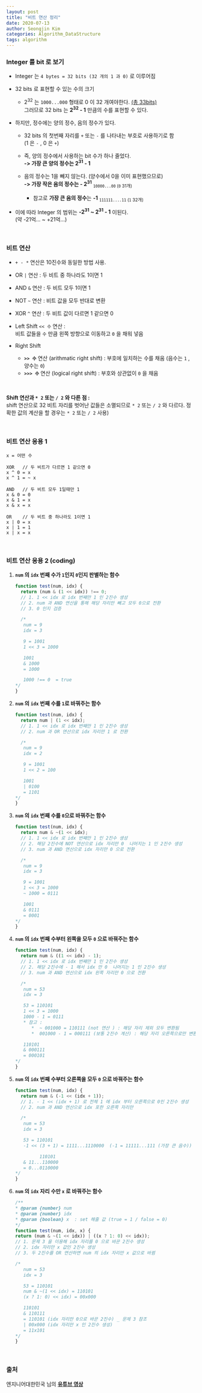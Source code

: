 ```yaml
---
layout: post
title: "비트 연산 정리"
date: 2020-07-13
author: Seongjin Kim
categories: Algorithm_DataStructure
tags: algorithm
---
```


### Integer 를 bit 로 보기

- Integer 는 `4 bytes = 32 bits (32 개의 1 과 0)` 로 이루어짐

- 32 bits 로 표현할 수 있는 수의 크기

  - 2<sup>32</sup> 는 `1000...000` 형태로 0 이 32 개여야한다. <u>(총 33bits)</u>  
    그러므로 32 bits 는 **2<sup>32</sup> - 1** 만큼의 수를 표현할 수 있다.

- 하지만, 정수에는 양의 정수, 음의 정수가 있다.

  - 32 bits 의 첫번째 자리를 `+` 또는 `-` 를 나타내는 부호로 사용하기로 함  
    (1 은 `-` , 0 은 `+`)
  - 즉, 양의 정수에서 사용하는 bit 수가 하나 줄었다.  
    **-> 가장 큰 양의 정수는 2<sup>31</sup> - 1**

  - 음의 정수는 1을 빼지 않는다. (양수에서 0을 이미 표현했으므로)  
    **-> 가장 작은 음의 정수는 - 2<sup>31</sup>** <sub>`10000...00` (`0` 31개)</sub>
    - 참고로 **가장 큰 음의 정수**는 **-1** <sub>`111111....11` (`1` 32개)</sub>

- 이에 따라 Integer 의 범위는 **-2<sup>31</sup> ~ 2<sup>31</sup> - 1** 이된다.  
  (약 -21억... ~ +21억...)

<br>

### 비트 연산

- `+ - *` 연산은 10진수와 동일한 방법 사용.

- OR `|` 연산 : 두 비트 중 하나라도 1이면 1

- AND `&` 연산 : 두 비트 모두 1이면 1

- NOT `~` 연산 : 비트 값을 모두 반대로 변환

- XOR `^` 연산 : 두 비트 값이 다르면 1 같으면 0

- Left Shift `<< 수` 연산 :  
  비트 값들을 `수` 만큼 왼쪽 방향으로 이동하고 `0` 을 채워 넣음

- Right Shift

  - **`>> 수`** 연산 (arithmatic right shift) : 부호에 일치하는 수를 채움 (음수는 `1` , 양수는 `0`)
  - **`>>> 수`** 연산 (logical right shift) : 부호와 상관없이 `0` 을 채움

<br>

**Shift 연산과 `* 2` 또는 `/ 2` 와 다른 점 :**  
shift 연산으로 32 비트 자리를 벗어난 값들은 소멸되므로 `* 2` 또는 `/ 2` 와 다르다. 정확한 값의 계산을 할 경우는 `* 2` 또는 `/ 2` 사용)

<br>

### 비트 연산 응용 1

```
x = 어떤 수

XOR   // 두 비트가 다르면 1 같으면 0
x ^ 0 = x
x ^ 1 = ~ x

AND   // 두 비트 모두 1일때만 1
x & 0 = 0
x & 1 = x
x & x = x

OR    // 두 비트 중 하나라도 1이면 1
x | 0 = x
x | 1 = 1
x | x = x
```

<br>

### 비트 연산 응용 2 (coding)

1. **`num` 의 `idx` 번째 수가 `1`인지 `0`인지 판별하는 함수**

   ```javascript
   function test(num, idx) {
     return (num & (1 << idx)) !== 0;
     // 1. 1 << idx 로 idx 번째만 1 인 2진수 생성
     // 2. num 과 AND 연산을 통해 해당 자리만 빼고 모두 0으로 전환
     // 3. 0 인지 검증

     /*
      num = 9
      idx = 3
   
      9 = 1001
      1 << 3 = 1000
   
      1001
      & 1000
      = 1000
   
      1000 !== 0  = true
   */
   }
   ```

2. **`num` 의 `idx` 번째 수를 `1`로 바꿔주는 함수**

   ```javascript
   function test(num, idx) {
     return num | (1 << idx);
     // 1. 1 << idx 로 idx 번째만 1 인 2진수 생성
     // 2. num 과 OR 연산으로 idx 자리만 1 로 전환

     /*
      num = 9
      idx = 2
   
      9 = 1001
      1 << 2 = 100
   
      1001
      | 0100
      = 1101
   */
   }
   ```

3. **`num` 의 `idx` 번째 수를 `0`으로 바꿔주는 함수**

   ```javascript
   function test(num, idx) {
     return num & ~(1 << idx);
     // 1. 1 << idx 로 idx 번째만 1 인 2진수 생성
     // 2. 해당 2진수에 NOT 연산으로 idx 자리만 0  나머지는 1 인 2진수 생성
     // 3. num 과 AND 연산으로 idx 자리만 0 으로 전환

     /*
      num = 9
      idx = 3
   
      9 = 1001
      1 << 3 = 1000
      ~ 1000 = 0111
   
      1001
      & 0111
      = 0001
   */
   }
   ```

4. **`num` 의 `idx` 번째 수부터 왼쪽을 모두 `0` 으로 바꿔주는 함수**

   ```javascript
   function test(num, idx) {
     return num & ((1 << idx) - 1);
     // 1. 1 << idx 로 idx 번째만 1 인 2진수 생성
     // 2. 해당 2진수에 - 1 해서 idx 만 0  나머지는 1 인 2진수 생성
     // 3. num 과 AND 연산으로 idx 왼쪽 자리만 0 으로 전환

     /*
      num = 53
      idx = 3
   
      53 = 110101
      1 << 3 = 1000
      1000 - 1 = 0111     
      * 참고 :  
         *  ~ 001000 = 110111 (not 연산 ) : 해당 자리 제외 모두 변환됨 
         *  001000 - 1 = 000111 (보통 2진수 계산) : 해당 자리 오른쪽으로만 변환됨
   
      110101
      & 000111
      = 000101
   */
   }
   ```

5. **`num` 의 `idx` 번째 수부터 오른쪽을 모두 `0` 으로 바꿔주는 함수**

   ```javascript
   function test(num, idx) {
     return num & (-1 << (idx + 1));
     // 1. - 1 << (idx + 1) 로 전체 1 에 idx 부터 오른쪽으로 0인 2진수 생성
     // 2. num 과 AND 연산으로 idx 포한 오른쪽 자리만

     /*
      num = 53
      idx = 3
   
      53 = 110101
      -1 << (3 + 1) = 1111...1110000  (-1 = 11111...111 (가장 큰 음수))
   
            110101
      & 11...110000
      = 0...0110000
   */
   }
   ```

6. **`num` 의 `idx` 자리 수만 `x` 로 바꿔주는 함수**

   ```javascript
   /**
   * @param {number} num
   * @param {number} idx
   * @param {boolean} x  : set 해줄 값 (true = 1 / false = 0)
   */
   function test(num, idx, x) {
   return (num & ~(1 << idx)) | ((x ? 1: 0) << idx));
   // 1. 문제 3 을 이용해 idx 자리를 0 으로 바꾼 2진수 생성
   // 2. idx 자리만 x 값인 2진수 생성
   // 3. 두 2진수를 OR 연산하면 num 의 idx 자리만 x 값으로 바뀜

   /*
      num = 53
      idx = 3

      53 = 110101
      num & ~(1 << idx) = 110101
      (x ? 1: 0) << idx) = 00x000

      110101
      & 110111
      = 110101 (idx 자리만 0으로 바꾼 2진수) _ 문제 3 참조
      | 00x000 (idx 자리만 x 인 2진수 생성)
      = 11x101
   */
   }
   ```

<br>

### 출처

엔지니어대한민국 님의 **[유튜브 영상](https://www.youtube.com/watch?v=yHBYeguDR0A)**
